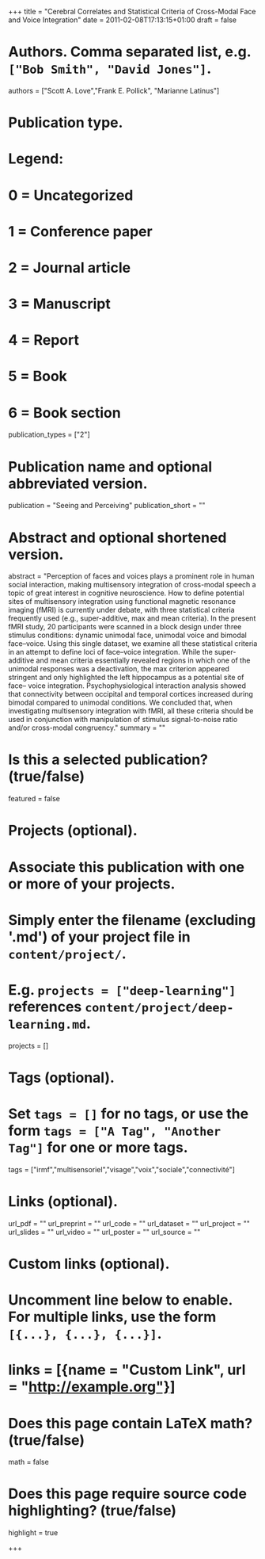+++
title = "Cerebral Correlates and Statistical Criteria of Cross-Modal Face and Voice Integration"
date = 2011-02-08T17:13:15+01:00
draft = false

# Authors. Comma separated list, e.g. `["Bob Smith", "David Jones"]`.
authors = ["Scott A. Love","Frank E. Pollick", "Marianne Latinus"]

# Publication type.
# Legend:
# 0 = Uncategorized
# 1 = Conference paper
# 2 = Journal article
# 3 = Manuscript
# 4 = Report
# 5 = Book
# 6 = Book section
publication_types = ["2"]

# Publication name and optional abbreviated version.
publication = "Seeing and Perceiving"
publication_short = ""

# Abstract and optional shortened version.
abstract = "Perception of faces and voices plays a prominent role in human social interaction, making multisensory integration of cross-modal speech a topic of great interest in cognitive neuroscience. How to define potential sites of multisensory integration using functional magnetic resonance imaging (fMRI) is currently under debate, with three statistical criteria frequently used (e.g., super-additive, max and mean criteria). In the present fMRI study, 20 participants were scanned in a block design under three stimulus conditions: dynamic unimodal face, unimodal voice and bimodal face–voice. Using this single dataset, we examine all these statistical criteria in an attempt to define loci of face–voice integration. While the super-additive and mean criteria essentially revealed regions in which one of the unimodal responses was a deactivation, the max criterion appeared stringent and only highlighted the left hippocampus as a potential site of face– voice integration. Psychophysiological interaction analysis showed that connectivity between occipital and temporal cortices increased during bimodal compared to unimodal conditions. We concluded that, when investigating multisensory integration with fMRI, all these criteria should be used in conjunction with manipulation of stimulus signal-to-noise ratio and/or cross-modal congruency."
summary = ""

# Is this a selected publication? (true/false)
featured = false

# Projects (optional).
#   Associate this publication with one or more of your projects.
#   Simply enter the filename (excluding '.md') of your project file in `content/project/`.
#   E.g. `projects = ["deep-learning"]` references `content/project/deep-learning.md`.
projects = []

# Tags (optional).
#   Set `tags = []` for no tags, or use the form `tags = ["A Tag", "Another Tag"]` for one or more tags.
tags = ["irmf","multisensoriel","visage","voix","sociale","connectivité"]

# Links (optional).
url_pdf = ""
url_preprint = ""
url_code = ""
url_dataset = ""
url_project = ""
url_slides = ""
url_video = ""
url_poster = ""
url_source = ""

# Custom links (optional).
#   Uncomment line below to enable. For multiple links, use the form `[{...}, {...}, {...}]`.
# links = [{name = "Custom Link", url = "http://example.org"}]

# Does this page contain LaTeX math? (true/false)
math = false

# Does this page require source code highlighting? (true/false)
highlight = true


+++
